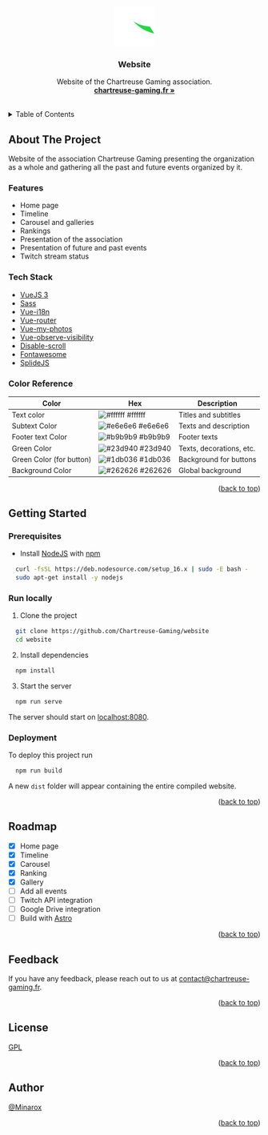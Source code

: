 <div id="top"></div>
<br />

<div align="center">
<a href="https://github.com/Inge-Info/MSPR_API">
    <img src="src/assets/svg/logo.svg" alt="Logo" width="80" height="80">
</a>

<h3 align="center">Website</h3>

  <p align="center">
    Website of the Chartreuse Gaming association.
    <br />
    <a href="https://chartreuse-gaming.fr/"><strong>chartreuse-gaming.fr »</strong></a>
  </p>
</div>
<br />

<details>
  <summary>Table of Contents</summary>
  <ol>
    <li>
      <a href="#about-the-project">About The Project</a>
      <ul>
        <li><a href="#features">Features</a></li>
        <li><a href="#tech-stack">Tech Stack</a></li>
        <li><a href="#color-reference">Color Reference</a></li>
      </ul>
    </li>
    <li>
      <a href="#getting-started">Getting Started</a>
      <ul>
        <li><a href="#prerequisites">Prerequisites</a></li>
        <li><a href="#run-locally">Run Locally</a></li>
        <li><a href="#deployment">Deployment</a></li>
      </ul>
    </li>
    <li><a href="#roadmap">Roadmap</a></li>
    <li><a href="#feedback">Feedback</a></li>
    <li><a href="#licence">Licence</a></li>
    <li><a href="#author">Author</a></li>
  </ol>
</details>

## About The Project

Website of the association Chartreuse Gaming presenting the organization as a whole and gathering all the past and
future events organized by it.

### Features

- Home page
- Timeline
- Carousel and galleries
- Rankings
- Presentation of the association
- Presentation of future and past events
- Twitch stream status

### Tech Stack

- [VueJS 3](https://vuejs.org/)
- [Sass](https://sass-lang.com/)
- [Vue-i18n](https://vue-i18n.intlify.dev/)
- [Vue-router](https://router.vuejs.org/)
- [Vue-my-photos](https://github.com/am283721/vue-my-photos)
- [Vue-observe-visibility](https://github.com/Akryum/vue-observe-visibility)
- [Disable-scroll](https://github.com/gilbarbara/disable-scroll#readme)
- [Fontawesome](https://fontawesome.com/)
- [SplideJS](https://splidejs.com/)

### Color Reference

| Color                    | Hex                                                              | Description              |
|--------------------------|------------------------------------------------------------------|--------------------------|
| Text color               | ![#ffffff](https://via.placeholder.com/10/ffffff?text=+) #ffffff | Titles and subtitles     |
| Subtext Color            | ![#e6e6e6](https://via.placeholder.com/10/e6e6e6?text=+) #e6e6e6 | Texts and description    |
| Footer text Color        | ![#b9b9b9](https://via.placeholder.com/10/b9b9b9?text=+) #b9b9b9 | Footer texts             |
| Green Color              | ![#23d940](https://via.placeholder.com/10/23d940?text=+) #23d940 | Texts, decorations, etc. |
| Green Color (for button) | ![#1db036](https://via.placeholder.com/10/1db036?text=+) #1db036 | Background for buttons   |
| Background Color         | ![#262626](https://via.placeholder.com/10/262626?text=+) #262626 | Global background        |

<p align="right">(<a href="#top">back to top</a>)</p>

## Getting Started

### Prerequisites

- Install [NodeJS](https://nodejs.org/) with [npm](https://www.npmjs.com/)

```bash
  curl -fsSL https://deb.nodesource.com/setup_16.x | sudo -E bash -
  sudo apt-get install -y nodejs
```

### Run locally

1. Clone the project

```bash
  git clone https://github.com/Chartreuse-Gaming/website
  cd website
```

2. Install dependencies

```bash
  npm install
```

3. Start the server

```bash
  npm run serve
```

The server should start on [localhost:8080](http://localhost:8080/).

### Deployment

To deploy this project run

```bash
  npm run build
```

A new `dist` folder will appear containing the entire compiled website.

<p align="right">(<a href="#top">back to top</a>)</p>

## Roadmap

- [x] Home page
- [x] Timeline
- [x] Carousel
- [x] Ranking
- [x] Gallery
- [ ] Add all events
- [ ] Twitch API integration
- [ ] Google Drive integration
- [ ] Build with [Astro](https://astro.build/)

<p align="right">(<a href="#top">back to top</a>)</p>

## Feedback

If you have any feedback, please reach out to us at [contact@chartreuse-gaming.fr](mailto:contact@chartreuse-gaming.fr).

<p align="right">(<a href="#top">back to top</a>)</p>

## License

[GPL](https://choosealicense.com/licenses/gpl-3.0/)

<p align="right">(<a href="#top">back to top</a>)</p>

## Author

[@Minarox](https://www.github.com/Minarox)

<p align="right">(<a href="#top">back to top</a>)</p>

